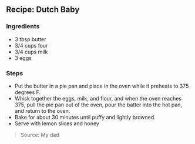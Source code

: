 ## Recipe: Dutch Baby


### Ingredients
 - 3 tbsp butter
 - 3/4 cups four
 - 3/4 cups milk
 - 3 eggs

### Steps
 - Put the butter in a pie pan and place in the oven while it preheats to 375 degrees F.
 - Whisk together the eggs, milk, and flour, and when the oven reaches 375, pull the pie pan out of the oven, pour the batter into the hot pan, and return to the oven.
 - Bake for about 30 minutes until puffy and lightly browned.
 - Serve with lemon slices and honey

> Source: My dad
